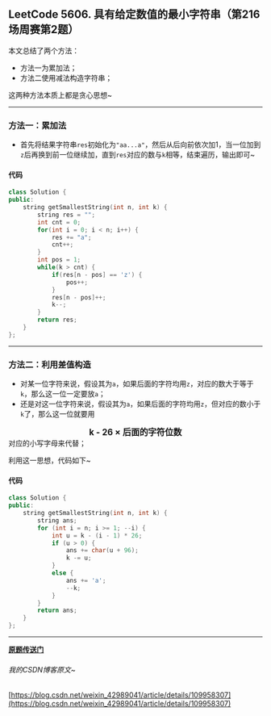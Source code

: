 
## LeetCode 5606. 具有给定数值的最小字符串（第216场周赛第2题）
本文总结了两个方法：
* 方法一为累加法；
* 方法二使用减法构造字符串；

这两种方法本质上都是贪心思想~

---
### 方法一：累加法
- 首先将结果字符串`res`初始化为`"aa...a"`，然后从后向前依次加1，当一位加到`z`后再换到前一位继续加，直到`res`对应的数与`k`相等，结束遍历，输出即可~

#### 代码
```cpp
class Solution {
public:
    string getSmallestString(int n, int k) {
        string res = "";
        int cnt = 0;
        for(int i = 0; i < n; i++) {
            res += "a";
            cnt++;
        }
        int pos = 1;
        while(k > cnt) {
            if(res[n - pos] == 'z') {
                pos++;
            }
            res[n - pos]++;
            k--;
        }
        return res;
    }
};
```
---


### 方法二：利用差值构造
- 对某一位字符来说，假设其为`a`，如果后面的字符均用`z`，对应的数大于等于`k`，那么这一位一定要放`a`；
- 还是对这一位字符来说，假设其为`a`，如果后面的字符均用`z`，但对应的数小于`k`了，那么这一位就要用
<center><b><big> k - 26 × 后面的字符位数 </big></b></center>
 对应的小写字母来代替；

利用这一思想，代码如下~


#### 代码
```cpp
class Solution {
public:
    string getSmallestString(int n, int k) {
        string ans;
        for (int i = n; i >= 1; --i) {
            int u = k - (i - 1) * 26;
            if (u > 0) {
                ans += char(u + 96);
                k -= u;
            }
            else {
                ans += 'a';
                --k;
            }
        }
        return ans;
    }
};
```
---
**[原题传送门](https://leetcode-cn.com/problems/smallest-string-with-a-given-numeric-value/)**

###### 我的CSDN博客原文~
[https://blog.csdn.net/weixin_42989041/article/details/109958307](https://blog.csdn.net/weixin_42989041/article/details/109958307)
